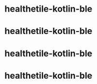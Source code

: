 # healthetile-kotlin-ble
# healthetile-kotlin-ble
# healthetile-kotlin-ble
# healthetile-kotlin-ble

